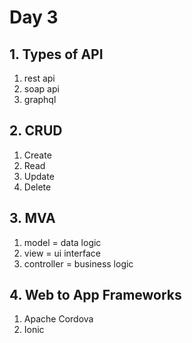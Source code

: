 # Day 3

## 1. Types of API
1. rest api  
1. soap api  
1. graphql

## 2. CRUD 
1. Create
1. Read
1. Update
1. Delete

## 3. MVA
1. model = data logic  
1. view = ui interface
1. controller = business logic  

## 4. Web to App Frameworks
1. Apache Cordova
1. Ionic
